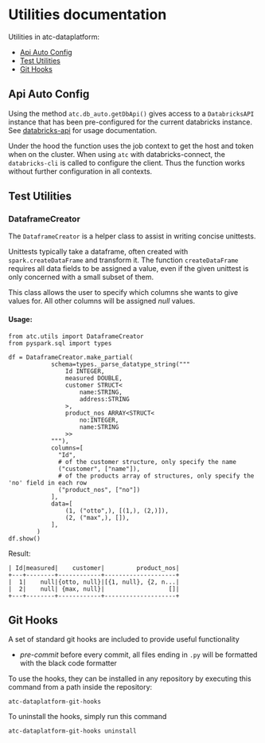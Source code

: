 # Utilities documentation

Utilities in atc-dataplatform:

* [Api Auto Config](#api-auto-config)
* [Test Utilities](#test-utilities)
* [Git Hooks](#git-hooks)

## Api Auto Config

Using the method `atc.db_auto.getDbApi()` gives access to a 
`DatabricksAPI` instance that has been pre-configured for the 
current databricks instance. See [databricks-api](https://pypi.org/project/databricks-api/)
for usage documentation.

Under the hood the function uses the job context to get the host and token
when on the cluster. When using `atc` with databricks-connect, the `databricks-cli` is
called to configure the client. Thus the function works without further configuration
in all contexts.

## Test Utilities

### DataframeCreator

The `DataframeCreator` is a helper class to assist in writing concise unittests.

Unittests typically take a dataframe, often created with `spark.createDataFrame` and transform it.
The function `createDataFrame` requires all data fields to be assigned a value, even if the given unittest is only concerned with a small subset of them.

This class allows the user to specify which columns she wants to give values for. All other columns will be assigned *null* values.

#### Usage:

```python3
from atc.utils import DataframeCreator
from pyspark.sql import types

df = DataframeCreator.make_partial(
            schema=types._parse_datatype_string("""
                Id INTEGER,
                measured DOUBLE,
                customer STRUCT<
                    name:STRING,
                    address:STRING
                >,
                product_nos ARRAY<STRUCT<
                    no:INTEGER,
                    name:STRING
                >>
            """),
            columns=[
              "Id", 
              # of the customer structure, only specify the name
              ("customer", ["name"]),
              # of the products array of structures, only specify the 'no' field in each row
              ("product_nos", ["no"])
            ],
            data=[
                (1, ("otto",), [(1,), (2,)]),
                (2, ("max",), []),
            ],
        )
df.show()
```
Result:
```
| Id|measured|    customer|         product_nos|
+---+--------+------------+--------------------+
|  1|    null|{otto, null}|[{1, null}, {2, n...|
|  2|    null| {max, null}|                  []|
+---+--------+------------+--------------------+
```

## Git Hooks

A set of standard git hooks are included to provide useful functionality

- *pre-commit* before every commit, all files ending in `.py` will be formatted with the black code formatter

To use the hooks, they can be installed in any repository by executing this command from a path inside the repository:

    atc-dataplatform-git-hooks

To uninstall the hooks, simply run this command

    atc-dataplatform-git-hooks uninstall

